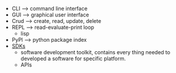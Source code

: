 
+ CLI --> command line interface 
+ GUI --> graphical user interface
+ Crud --> create, read, update, delete 
+ REPL --> read-evaluate-print loop
	+ lisp 
+ PyPl --> python package index 
+ [SDKs](https://whatis.techtarget.com/definition/software-developers-kit-SDK)
	+  software development toolkit, contains every thing needed to developed a software for specific platform.
	+  APIs
